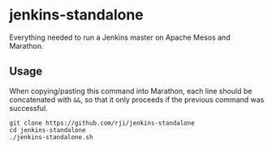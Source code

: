 # jenkins-standalone
Everything needed to run a Jenkins master on Apache Mesos and Marathon.

## Usage
When copying/pasting this command into Marathon, each line should be
concatenated with `&&`, so that it only proceeds if the previous command
was successful.

```
git clone https://github.com/rji/jenkins-standalone
cd jenkins-standalone
./jenkins-standalone.sh
```
